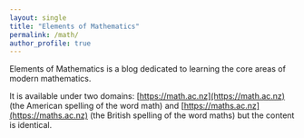 ```yaml
---
layout: single
title: "Elements of Mathematics"
permalink: /math/
author_profile: true
---
```

Elements of Mathematics is a blog dedicated to learning the core areas of modern mathematics. 

It is available under two domains: [https://math.ac.nz](https://math.ac.nz) (the American spelling of the word math)
and [https://maths.ac.nz](https://maths.ac.nz) (the British spelling of the word maths) but the content is identical.
